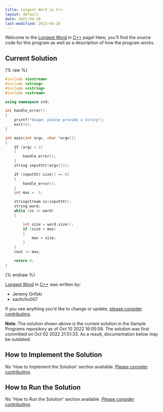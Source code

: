 ```yaml
---
title: Longest Word in C++
layout: default
date: 2022-04-28
last-modified: 2023-04-10
---
```


Welcome to the [Longest Word](https://sampleprograms.io/projects/longest-word) in [C++](https://sampleprograms.io/languages/c-plus-plus) page! Here, you'll find the source code for this program as well as a description of how the program works.

## Current Solution

{% raw %}

```c++
#include <iostream>
#include <string>
#include <cstring>
#include <sstream>

using namespace std;

int handle_error()
{
    printf("Usage: please provide a string");
    exit(0);
}

int main(int argc, char *argv[])
{
    if (argc < 2)
    {
        handle_error();
    }
    string inputStr(argv[1]);

    if (inputStr.size() == 0)
    {
        handle_error();
    }
    int max = -1;

    stringstream ss(inputStr);
    string word;
    while (ss >> word)
    {

        int size = word.size();
        if (size > max)
        {
            max = size;
        }
    }
    cout << max;

    return 0;
}
```

{% endraw %}

[Longest Word](https://sampleprograms.io/projects/longest-word) in [C++](https://sampleprograms.io/languages/c-plus-plus) was written by:

- Jeremy Grifski
- sachchu007

If you see anything you'd like to change or update, [please consider contributing](https://github.com/TheRenegadeCoder/sample-programs).

**Note**: The solution shown above is the current solution in the Sample Programs repository as of Oct 10 2022 16:05:09. The solution was first committed on Oct 02 2022 21:51:33. As a result, documentation below may be outdated.

## How to Implement the Solution

No 'How to Implement the Solution' section available. [Please consider contributing](https://github.com/TheRenegadeCoder/sample-programs-website).

## How to Run the Solution

No 'How to Run the Solution' section available. [Please consider contributing](https://github.com/TheRenegadeCoder/sample-programs-website).